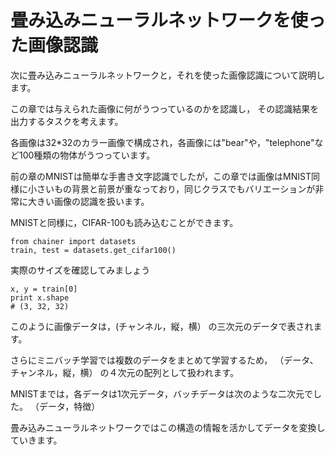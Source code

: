 # 畳み込みニューラルネットワークを使った画像認識

次に畳み込みニューラルネットワークと，それを使った画像認識について説明します。

この章では与えられた画像に何がうつっているのかを認識し，
その認識結果を出力するタスクを考えます。


各画像は32*32のカラー画像で構成され，各画像には"bear"や，"telephone"など100種類の物体がうつっています。

前の章のMNISTは簡単な手書き文字認識でしたが，この章では画像はMNIST同様に小さいもの背景と前景が重なっており，同じクラスでもバリエーションが非常に大きい画像の認識を扱います。


MNISTと同様に，CIFAR-100も読み込むことができます。

```
from chainer import datasets
train, test = datasets.get_cifar100()
```

実際のサイズを確認してみましょう

```
x, y = train[0]
print x.shape
# (3, 32, 32)
```

このように画像データは，(チャンネル，縦，横）
の三次元のデータで表されます。

さらにミニバッチ学習では複数のデータをまとめて学習するため，
（データ、チャンネル，縦，横）
の４次元の配列として扱われます。

MNISTまでは，各データは1次元データ，バッチデータは次のような二次元でした。
（データ，特徴）

畳み込みニューラルネットワークではこの構造の情報を活かしてデータを変換していきます。






